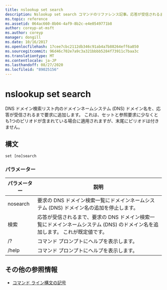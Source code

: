 ```yaml
---
title: nslookup set search
description: Nslookup set search コマンドのリファレンス記事。応答が受信されるまで、DNS ドメインの検索リストにドメインネームシステム (DNS) のドメイン名を追加します。
ms.topic: reference
ms.assetid: 064ac660-8b04-4af9-8b2c-e4e0549771b8
author: coreyp-at-msft
ms.author: coreyp
manager: dongill
ms.date: 10/16/2017
ms.openlocfilehash: 17cee7cbc2112db346c91ab4a7b88264eff6a850
ms.sourcegitcommit: 96d46c702e7a9c3a321bbbb5284f73911c7baa3c
ms.translationtype: MT
ms.contentlocale: ja-JP
ms.lasthandoff: 08/27/2020
ms.locfileid: "89025156"
---
```

# <a name="nslookup-set-search"></a>nslookup set search

DNS ドメイン検索リスト内のドメインネームシステム (DNS) ドメイン名を、応答が受信されるまで要求に追加します。 これは、セットと参照要求に少なくとも1つのピリオドが含まれている場合に適用されますが、末尾にピリオドは付きません。

## <a name="syntax"></a>構文

```
set [no]search
```

### <a name="parameters"></a>パラメーター

| パラメーター | 説明 |
| --------- | ----------- |
| nosearch | 要求の DNS ドメイン検索一覧にドメインネームシステム (DNS) ドメイン名の追加を停止します。 |
| 検索 | 応答が受信されるまで、要求の DNS ドメイン検索一覧にドメインネームシステム (DNS) のドメイン名を追加します。 これが既定値です。 |
| /? | コマンド プロンプトにヘルプを表示します。 |
| /help | コマンド プロンプトにヘルプを表示します。 |

## <a name="additional-references"></a>その他の参照情報

- [コマンド ライン構文の記号](command-line-syntax-key.md)
